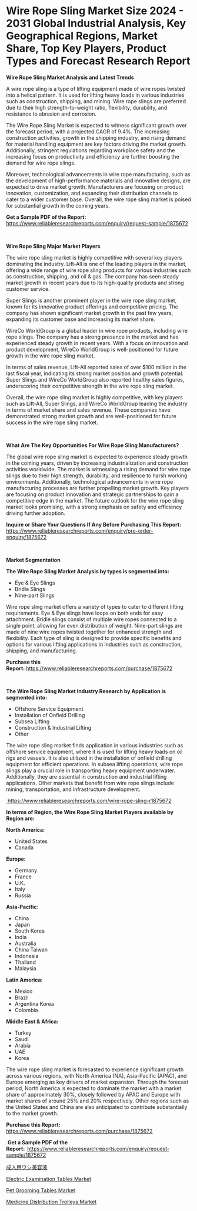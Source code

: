 <p><h1>Wire Rope Sling Market Size 2024 - 2031 Global Industrial Analysis, Key Geographical Regions, Market Share, Top Key Players, Product Types and Forecast Research Report</h1></p><p><strong>Wire Rope Sling Market Analysis and Latest Trends</strong></p>
<p><p>A wire rope sling is a type of lifting equipment made of wire ropes twisted into a helical pattern. It is used for lifting heavy loads in various industries such as construction, shipping, and mining. Wire rope slings are preferred due to their high strength-to-weight ratio, flexibility, durability, and resistance to abrasion and corrosion.</p><p>The Wire Rope Sling Market is expected to witness significant growth over the forecast period, with a projected CAGR of 9.4%. The increasing construction activities, growth in the shipping industry, and rising demand for material handling equipment are key factors driving the market growth. Additionally, stringent regulations regarding workplace safety and the increasing focus on productivity and efficiency are further boosting the demand for wire rope slings.</p><p>Moreover, technological advancements in wire rope manufacturing, such as the development of high-performance materials and innovative designs, are expected to drive market growth. Manufacturers are focusing on product innovation, customization, and expanding their distribution channels to cater to a wider customer base. Overall, the wire rope sling market is poised for substantial growth in the coming years.</p></p>
<p><strong>Get a Sample PDF of the Report:&nbsp;</strong> <a href="https://www.reliableresearchreports.com/enquiry/request-sample/1875672">https://www.reliableresearchreports.com/enquiry/request-sample/1875672</a></p>
<p>&nbsp;</p>
<p><strong>Wire Rope Sling Major Market Players</strong></p>
<p><p>The wire rope sling market is highly competitive with several key players dominating the industry. Lift-All is one of the leading players in the market, offering a wide range of wire rope sling products for various industries such as construction, shipping, and oil & gas. The company has seen steady market growth in recent years due to its high-quality products and strong customer service.</p><p>Super Slings is another prominent player in the wire rope sling market, known for its innovative product offerings and competitive pricing. The company has shown significant market growth in the past few years, expanding its customer base and increasing its market share.</p><p>WireCo WorldGroup is a global leader in wire rope products, including wire rope slings. The company has a strong presence in the market and has experienced steady growth in recent years. With a focus on innovation and product development, WireCo WorldGroup is well-positioned for future growth in the wire rope sling market.</p><p>In terms of sales revenue, Lift-All reported sales of over $100 million in the last fiscal year, indicating its strong market position and growth potential. Super Slings and WireCo WorldGroup also reported healthy sales figures, underscoring their competitive strength in the wire rope sling market.</p><p>Overall, the wire rope sling market is highly competitive, with key players such as Lift-All, Super Slings, and WireCo WorldGroup leading the industry in terms of market share and sales revenue. These companies have demonstrated strong market growth and are well-positioned for future success in the wire rope sling market.</p></p>
<p>&nbsp;</p>
<p><strong>What Are The Key Opportunities For Wire Rope Sling Manufacturers?</strong></p>
<p><p>The global wire rope sling market is expected to experience steady growth in the coming years, driven by increasing industrialization and construction activities worldwide. The market is witnessing a rising demand for wire rope slings due to their high strength, durability, and resilience to harsh working environments. Additionally, technological advancements in wire rope manufacturing processes are further propelling market growth. Key players are focusing on product innovation and strategic partnerships to gain a competitive edge in the market. The future outlook for the wire rope sling market looks promising, with a strong emphasis on safety and efficiency driving further adoption.</p></p>
<p><strong>Inquire or Share Your Questions If Any Before Purchasing This Report:</strong> <a href="https://www.reliableresearchreports.com/enquiry/pre-order-enquiry/1875672">https://www.reliableresearchreports.com/enquiry/pre-order-enquiry/1875672</a></p>
<p>&nbsp;</p>
<p><strong>Market Segmentation</strong></p>
<p><strong>The Wire Rope Sling Market Analysis by types is segmented into:</strong></p>
<p><ul><li>Eye & Eye Slings</li><li>Bridle Slings</li><li>Nine-part Slings</li></ul></p>
<p><p>Wire rope sling market offers a variety of types to cater to different lifting requirements. Eye & Eye slings have loops on both ends for easy attachment. Bridle slings consist of multiple wire ropes connected to a single point, allowing for even distribution of weight. Nine-part slings are made of nine wire ropes twisted together for enhanced strength and flexibility. Each type of sling is designed to provide specific benefits and options for various lifting applications in industries such as construction, shipping, and manufacturing.</p></p>
<p><strong>Purchase this Report:&nbsp;</strong><a href="https://www.reliableresearchreports.com/purchase/1875672">https://www.reliableresearchreports.com/purchase/1875672</a></p>
<p>&nbsp;</p>
<p><strong>The Wire Rope Sling Market Industry Research by Application is segmented into:</strong></p>
<p><ul><li>Offshore Service Equipment</li><li>Installation of Onfield Drilling</li><li>Subsea Lifting</li><li>Construction & Industrial Lifting</li><li>Other</li></ul></p>
<p><p>The wire rope sling market finds application in various industries such as offshore service equipment, where it is used for lifting heavy loads on oil rigs and vessels. It is also utilized in the installation of onfield drilling equipment for efficient operations. In subsea lifting operations, wire rope slings play a crucial role in transporting heavy equipment underwater. Additionally, they are essential in construction and industrial lifting applications. Other markets that benefit from wire rope slings include mining, transportation, and infrastructure development.</p></p>
<p><a href="https://www.reliableresearchreports.com/wire-rope-sling-r1875672">&nbsp;https://www.reliableresearchreports.com/wire-rope-sling-r1875672</a></p>
<p><strong>In terms of Region, the Wire Rope Sling Market Players available by Region are:</strong></p>
<p>
    <p> <strong> North America: </strong>
        <ul>
            <li>United States</li>
            <li>Canada</li>
        </ul>
        </p> 
    <p> <strong> Europe: </strong>
        <ul>
            <li>Germany</li>
            <li>France</li>
            <li>U.K.</li>
            <li>Italy</li>
            <li>Russia</li>
        </ul>
        </p> 
    <p> <strong> Asia-Pacific: </strong>
        <ul>
            <li>China</li>
            <li>Japan</li>
            <li>South Korea</li>
            <li>India</li>
            <li>Australia</li>
            <li>China Taiwan</li>
            <li>Indonesia</li>
            <li>Thailand</li>
            <li>Malaysia</li>
        </ul>
        </p> 
    <p> <strong> Latin America: </strong>
        <ul>
            <li>Mexico</li>
            <li>Brazil</li>
            <li>Argentina Korea</li>
            <li>Colombia</li>
        </ul>
        </p> 
    <p> <strong> Middle East & Africa: </strong>
        <ul>
            <li>Turkey</li>
            <li>Saudi</li>
            <li>Arabia</li>
            <li>UAE</li>
            <li>Korea</li>
        </ul>
    </p>
    </p>
<p><p>The wire rope sling market is forecasted to experience significant growth across various regions, with North America (NA), Asia-Pacific (APAC), and Europe emerging as key drivers of market expansion. Through the forecast period, North America is expected to dominate the market with a market share of approximately 30%, closely followed by APAC and Europe with market shares of around 25% and 20% respectively. Other regions such as the United States and China are also anticipated to contribute substantially to the market growth.</p></p>
<p><strong>Purchase this Report: </strong><a href="https://www.reliableresearchreports.com/purchase/1875672">https://www.reliableresearchreports.com/purchase/1875672</a></p>
<p>&nbsp;<strong>Get a Sample PDF of the Report:&nbsp;&nbsp;</strong><a href="https://www.reliableresearchreports.com/enquiry/request-sample/1875672">https://www.reliableresearchreports.com/enquiry/request-sample/1875672</a></p>
<p><strong></strong></p>
<p><p><a href="https://github.com/lababdou/Market-Research-Report-List-3/blob/main/643905632785.md">成人用ウシ美容液</a></p><p><a href="https://iodized-pantydraco-05c.notion.site/Electric-Examination-Tables-Market-Research-Report-Its-History-and-Forecast-2024-to-2031-18a36773c24641cb82c3162b67c23a8e">Electric Examination Tables Market</a></p><p><a href="https://view.publitas.com/reportprime-1/pet-grooming-tables-market-insight-market-trends-growth-forecasted-from-2024-to-2031/">Pet Grooming Tables Market</a></p><p><a href="https://three-jumbo-f6d.notion.site/Medicine-Distribution-Trolleys-Market-Exploring-Market-Share-Market-Trends-and-Future-Growth-5b95466a030c44d29a35d7d6c0044704">Medicine Distribution Trolleys Market</a></p></p>